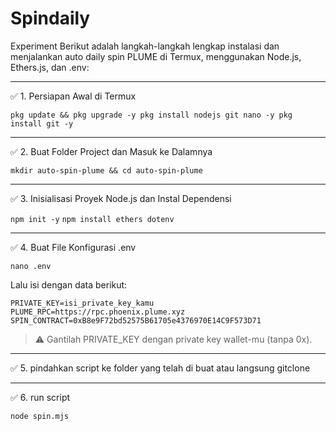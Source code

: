 # Spindaily
Experiment
Berikut adalah langkah-langkah lengkap instalasi dan menjalankan auto daily spin PLUME di Termux, menggunakan Node.js, Ethers.js, dan .env:


---

✅ 1. Persiapan Awal di Termux

`
pkg update && pkg upgrade -y
pkg install nodejs git nano -y
pkg install git -y
`

---

✅ 2. Buat Folder Project dan Masuk ke Dalamnya

```mkdir auto-spin-plume && cd auto-spin-plume```


---

✅ 3. Inisialisasi Proyek Node.js dan Instal Dependensi

```npm init -y```
```npm install ethers dotenv```


---

✅ 4. Buat File Konfigurasi .env

```nano .env```

Lalu isi dengan data berikut:

``PRIVATE_KEY=isi_private_key_kamu
PLUME_RPC=https://rpc.phoenix.plume.xyz
SPIN_CONTRACT=0xB8e9F72bd52575B61705e4376970E14C9F573D71``

> ⚠️ Gantilah PRIVATE_KEY dengan private key wallet-mu (tanpa 0x).




---

✅ 5. pindahkan script ke folder yang telah di buat atau langsung gitclone


---
✅ 6. run script 

```node spin.mjs```
